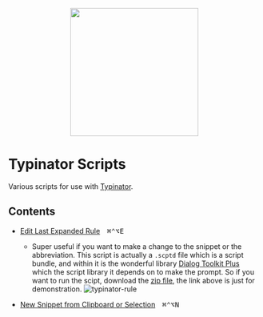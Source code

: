<p align="center">
<img src="https://www.ergonis.com/press/2018/20180612/typinator-icon.png" width="256" height="256">
</p>

# Typinator Scripts

Various scripts for use with [Typinator][e44e5989].

## Contents

- [Edit Last Expanded Rule][e918395c]&emsp;<kbd>⌘</kbd><kbd>⌃</kbd><kbd>⌥</kbd><kbd>E</kbd>

  - Super useful if you want to make a change to the snippet or the abbreviation. This script is actually a `.scptd` file which is a script bundle, and within it is the wonderful library [Dialog Toolkit Plus][a1ea4d1d] which the script library it depends on to make the prompt. So if you want to run the scipt, download the [zip file][1db3d2aa], the link above is just for demonstration.
    ![typinator-rule](../imgs/typinator-edit-last-rule.png)

- [New Snippet from Clipboard or Selection][1172c96a]&emsp;<kbd>⌘</kbd><kbd>⌃</kbd><kbd>⌥</kbd><kbd>N</kbd>

[e44e5989]: https://www.ergonis.com/products/typinator/
[1db3d2aa]: ./Edit-Last-Expanded-Rule.zip
[a1ea4d1d]: https://www.macosxautomation.com/applescript/apps/Script_Libs.html#DialogToolkit
[e918395c]: ./Edit-Last-Expanded-Rule.applescript
[1172c96a]: ./New-Snippet-From-Selection|Clipboard.applescript
